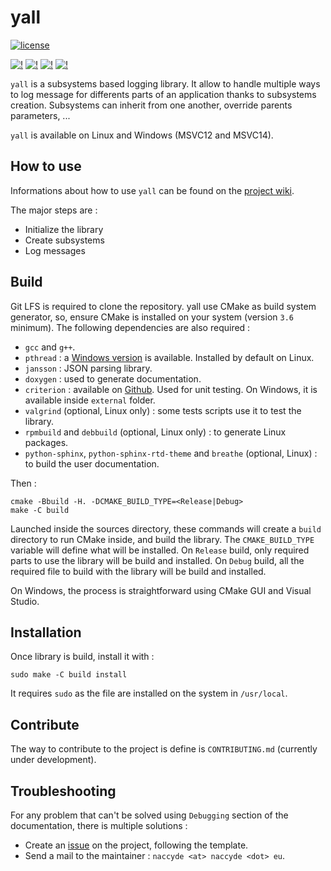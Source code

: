 # yall

[![license](https://img.shields.io/badge/license-MIT-blue.svg)](https://raw.githubusercontent.com/Naccyde/yall/develop/LICENSE)

[![!][1b]][1l] [![!][2b]][2l] [![!][3b]][3l] [![!][4b]][4l]

`yall` is a subsystems based logging library. It allow to handle multiple ways to log message for differents parts of an application thanks to subsystems creation. Subsystems can inherit from one another, override parents parameters, ...

`yall` is available on Linux and Windows (MSVC12 and MSVC14).


## How to use


Informations about how to use `yall` can be found on the [project wiki](https://naccyde.github.io/yall/).

The major steps are :
  * Initialize the library
  * Create subsystems
  * Log messages


## Build

Git LFS is required to clone the repository. yall use CMake as build system generator, so, ensure CMake is installed on your system (version `3.6` minimum). The following dependencies are also required :

* `gcc` and `g++`.
* `pthread` : a [Windows version](https://sourceforge.net/projects/pthreads4w/) is available. Installed by default on Linux.
* `jansson` : JSON parsing library.
* `doxygen` : used to generate documentation.
* `criterion` : available on [Github](https://github.com/Snaipe/Criterion). Used for unit testing. On Windows, it is available inside `external` folder.
* `valgrind` (optional, Linux only) : some tests scripts use it to test the library.
* `rpmbuild` and `debbuild` (optional, Linux only) : to generate Linux packages.
* `python-sphinx`, `python-sphinx-rtd-theme` and `breathe` (optional, Linux) : to build the user documentation.

Then :

    cmake -Bbuild -H. -DCMAKE_BUILD_TYPE=<Release|Debug>
    make -C build

Launched inside the sources directory, these commands will create a `build` directory to run CMake inside, and build the library. The `CMAKE_BUILD_TYPE` variable will define what will be installed. On `Release` build, only required parts to use the library will be build and installed. On `Debug` build, all the required file to build with the library will be build and installed.

On Windows, the process is straightforward using CMake GUI and Visual Studio.


## Installation

Once library is build, install it with :

    sudo make -C build install

It requires `sudo` as the file are installed on the system in `/usr/local`.


## Contribute

The way to contribute to the project is define is `CONTRIBUTING.md` (currently under development).


## Troubleshooting

For any problem that can't be solved using `Debugging` section of the documentation, there is multiple solutions :

* Create an [issue](https://github.com/Naccyde/yall/issues) on the project, following the template.
* Send a mail to the maintainer : `naccyde <at> naccyde <dot> eu`.


[1b]: https://gitlab.com/naccyde/yall/badges/master/pipeline.svg
[1l]: https://gitlab.com/naccyde/yall/commits/master
[2b]: https://sonarcloud.io/api/badges/gate?key=yall
[2l]: https://sonarcloud.io/dashboard?id=yall
[3b]: https://sonarcloud.io/api/badges/measure?key=yall&metric=coverage
[3l]: https://sonarcloud.io/dashboard?id=yall
[4b]: https://sonarcloud.io/api/badges/measure?key=yall&metric=sqale_debt_ratio
[4l]: https://sonarcloud.io/dashboard?id=yall
